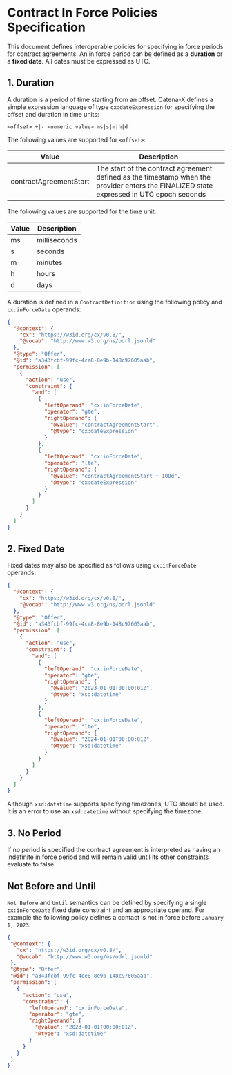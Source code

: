# Contract In Force Policies Specification

This document defines interoperable policies for specifying in force periods for contract agreements. An in force period can be defined as a __duration__ or a __fixed date__.
All dates must be expressed as UTC.

## 1. Duration

A duration is a period of time starting from an offset. Catena-X defines a simple expression language of type `cx:dateExpression` for specifying the offset and duration in time
units:

```<offset> +|- <numeric value> ms|s|m|h|d```

The following values are supported for `<offset>`:

| Value                  | Description                                                                                                                              |
|------------------------|------------------------------------------------------------------------------------------------------------------------------------------|
| contractAgreementStart | The start of the contract agreement defined as the timestamp when the provider enters the FINALIZED state expressed in UTC epoch seconds |

The following values are supported for the time unit:

| Value | Description  |
|-------|--------------|
| ms    | milliseconds |
| s     | seconds      |
| m     | minutes      |
| h     | hours        |
| d     | days         |

A duration is defined in a `ContractDefinition` using the following policy and `cx:inForceDate` operands:

```json
{
  "@context": {
    "cx": "https://w3id.org/cx/v0.8/",
    "@vocab": "http://www.w3.org/ns/odrl.jsonld"
  },
  "@type": "Offer",
  "@id": "a343fcbf-99fc-4ce8-8e9b-148c97605aab",
  "permission": [
    {
      "action": "use",
      "constraint": {
        "and": [
          {
            "leftOperand": "cx:inForceDate",
            "operator": "gte",
            "rightOperand": {
              "@value": "contractAgreementStart",
              "@type": "cx:dateExpression"
            }
          },
          {
            "leftOperand": "cx:inForceDate",
            "operator": "lte",
            "rightOperand": {
              "@value": "contractAgreementStart + 100d",
              "@type": "cx:dateExpression"
            }
          }
        ]
      }
    }
  ]
}
```

## 2. Fixed Date

Fixed dates may also be specified as follows using `cx:inForceDate` operands:

```json
{
  "@context": {
    "cx": "https://w3id.org/cx/v0.8/",
    "@vocab": "http://www.w3.org/ns/odrl.jsonld"
  },
  "@type": "Offer",
  "@id": "a343fcbf-99fc-4ce8-8e9b-148c97605aab",
  "permission": [
    {
      "action": "use",
      "constraint": {
        "and": [
          {
            "leftOperand": "cx:inForceDate",
            "operator": "gte",
            "rightOperand": {
              "@value": "2023-01-01T00:00:01Z",
              "@type": "xsd:datetime"
            }
          },
          {
            "leftOperand": "cx:inForceDate",
            "operator": "lte",
            "rightOperand": {
              "@value": "2024-01-01T00:00:01Z",
              "@type": "xsd:datetime"
            }
          }
        ]
      }
    }
  ]
}
```

Although `xsd:datatime` supports specifying timezones, UTC should be used. It is an error to use an `xsd:datetime` without specifying the timezone.

## 3. No Period

If no period is specified the contract agreement is interpreted as having an indefinite in force period and will remain valid until its other constraints evaluate to false.

## Not Before and Until

`Not Before` and `Until` semantics can be defined by specifying a single `cx:inForceDate` fixed date constraint and an appropriate operand. For example the following policy
defines a contact is not in force before `January 1, 2023`:

 ```json
{
  "@context": {
    "cx": "https://w3id.org/cx/v0.8/",
    "@vocab": "http://www.w3.org/ns/odrl.jsonld"
  },
  "@type": "Offer",
  "@id": "a343fcbf-99fc-4ce8-8e9b-148c97605aab",
  "permission": [
    {
      "action": "use",
      "constraint": {
        "leftOperand": "cx:inForceDate",
        "operator": "gte",
        "rightOperand": {
          "@value": "2023-01-01T00:00:01Z",
          "@type": "xsd:datetime"
        }
      }
    }
  ]
}
```
